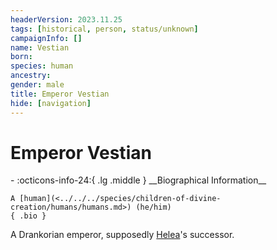 ```yaml
---
headerVersion: 2023.11.25
tags: [historical, person, status/unknown]
campaignInfo: []
name: Vestian
born:
species: human
ancestry:
gender: male
title: Emperor Vestian
hide: [navigation]
---
```

# Emperor Vestian
<div class="grid cards ext-narrow-margin ext-one-column" markdown>
- :octicons-info-24:{ .lg .middle } __Biographical Information__

    A [human](<../../../species/children-of-divine-creation/humans/humans.md>) (he/him)  
    { .bio }

</div>


A Drankorian emperor, supposedly [Helea](<./helea.md>)'s successor.

